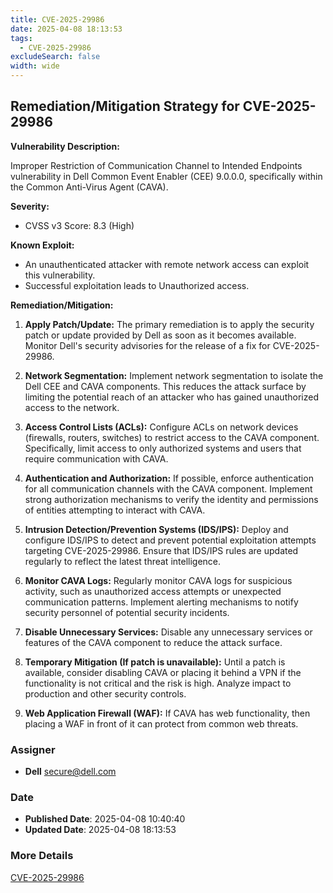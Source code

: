 ```yaml
---
title: CVE-2025-29986
date: 2025-04-08 18:13:53
tags:
  - CVE-2025-29986
excludeSearch: false
width: wide
---
```


## Remediation/Mitigation Strategy for CVE-2025-29986

**Vulnerability Description:**

Improper Restriction of Communication Channel to Intended Endpoints vulnerability in Dell Common Event Enabler (CEE) 9.0.0.0, specifically within the Common Anti-Virus Agent (CAVA).

**Severity:**

*   CVSS v3 Score: 8.3 (High)

**Known Exploit:**

*   An unauthenticated attacker with remote network access can exploit this vulnerability.
*   Successful exploitation leads to Unauthorized access.

**Remediation/Mitigation:**

1.  **Apply Patch/Update:** The primary remediation is to apply the security patch or update provided by Dell as soon as it becomes available. Monitor Dell's security advisories for the release of a fix for CVE-2025-29986.

2.  **Network Segmentation:** Implement network segmentation to isolate the Dell CEE and CAVA components. This reduces the attack surface by limiting the potential reach of an attacker who has gained unauthorized access to the network.

3.  **Access Control Lists (ACLs):** Configure ACLs on network devices (firewalls, routers, switches) to restrict access to the CAVA component.  Specifically, limit access to only authorized systems and users that require communication with CAVA.

4.  **Authentication and Authorization:** If possible, enforce authentication for all communication channels with the CAVA component. Implement strong authorization mechanisms to verify the identity and permissions of entities attempting to interact with CAVA.

5.  **Intrusion Detection/Prevention Systems (IDS/IPS):** Deploy and configure IDS/IPS to detect and prevent potential exploitation attempts targeting CVE-2025-29986.  Ensure that IDS/IPS rules are updated regularly to reflect the latest threat intelligence.

6.  **Monitor CAVA Logs:** Regularly monitor CAVA logs for suspicious activity, such as unauthorized access attempts or unexpected communication patterns. Implement alerting mechanisms to notify security personnel of potential security incidents.

7.  **Disable Unnecessary Services:** Disable any unnecessary services or features of the CAVA component to reduce the attack surface.

8.  **Temporary Mitigation (If patch is unavailable):** Until a patch is available, consider disabling CAVA or placing it behind a VPN if the functionality is not critical and the risk is high. Analyze impact to production and other security controls.

9. **Web Application Firewall (WAF):** If CAVA has web functionality, then placing a WAF in front of it can protect from common web threats.

### Assigner
- **Dell** <secure@dell.com>

### Date
- **Published Date**: 2025-04-08 10:40:40
- **Updated Date**: 2025-04-08 18:13:53

### More Details
[CVE-2025-29986](https://www.cvedetails.com/cve/CVE-2025-29986)